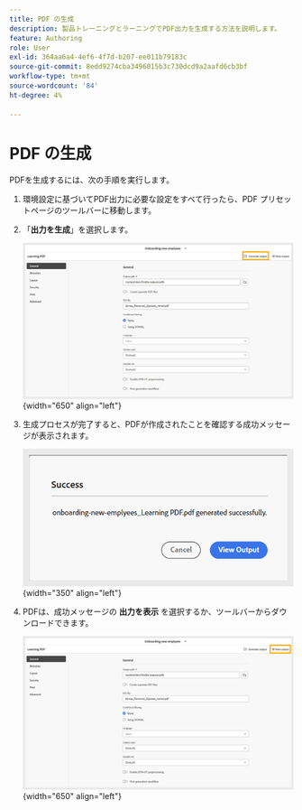 ```yaml
---
title: PDF の生成
description: 製品トレーニングとラーニングでPDF出力を生成する方法を説明します。
feature: Authoring
role: User
exl-id: 364aa6a4-4ef6-4f7d-b207-ee011b79183c
source-git-commit: 8edd9274cba3496015b3c730dcd9a2aafd6cb3bf
workflow-type: tm+mt
source-wordcount: '84'
ht-degree: 4%

---
```


# PDF の生成

PDFを生成するには、次の手順を実行します。

1. 環境設定に基づいてPDF出力に必要な設定をすべて行ったら、PDF プリセットページのツールバーに移動します。
1. 「**出力を生成**」を選択します。

   ![](assets/generate-output-pdf.png){width="650" align="left"}

1. 生成プロセスが完了すると、PDFが作成されたことを確認する成功メッセージが表示されます。

   ![](assets/learning-pdf-generated.png){width="350" align="left"}

1. PDFは、成功メッセージの **出力を表示** を選択するか、ツールバーからダウンロードできます。

   ![](assets/view-output.png){width="650" align="left"}
